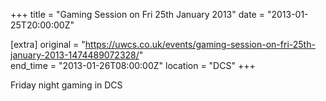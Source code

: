 +++
title = "Gaming Session on Fri 25th January 2013"
date = "2013-01-25T20:00:00Z"

[extra]
original = "https://uwcs.co.uk/events/gaming-session-on-fri-25th-january-2013-1474489072328/"    
end_time = "2013-01-26T08:00:00Z"
location = "DCS"
+++

Friday night gaming in DCS

